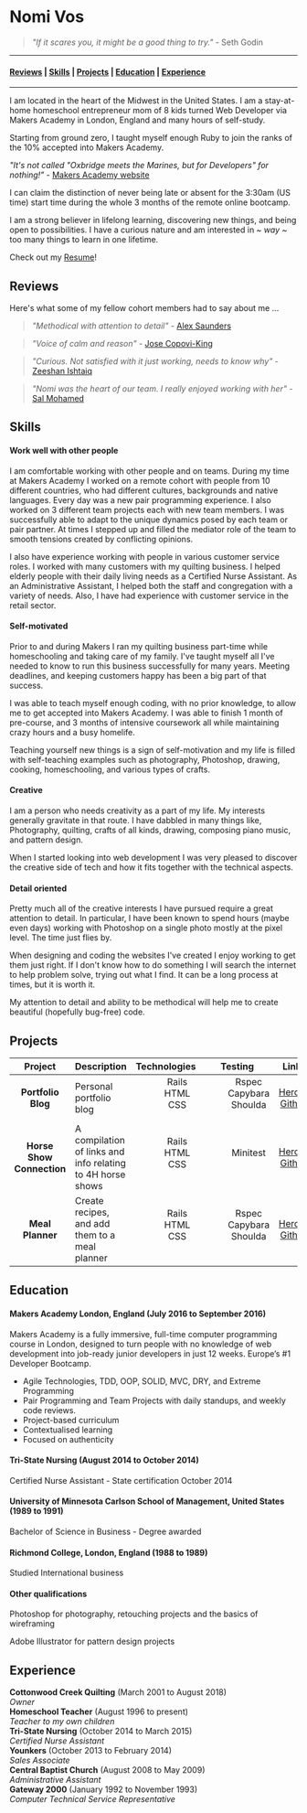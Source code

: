 # Nomi Vos

> *"If it scares you, it might be a good thing to try."* - Seth Godin

---

#### [Reviews](#reviews) | [Skills](#skills) | [Projects](#projects) | [Education](#education) | [Experience](#experience)

---  


I am located in the heart of the Midwest in the United States. I am a stay-at-home homeschool entrepreneur mom of 8 kids turned Web Developer via Makers Academy in London, England and many hours of self-study.

Starting from ground zero, I taught myself enough Ruby to join the ranks of the 10% accepted into Makers Academy.

 *"It's not called "Oxbridge meets the Marines, but for Developers" for nothing!"* - [Makers Academy website](http://www.makersacademy.com)

 I can claim the distinction of never being late or absent for the 3:30am (US time) start time during the whole 3 months of the remote online bootcamp.

 I am a strong believer in lifelong learning, discovering new things, and being open to possibilities. I have a curious nature and am interested in *~ way ~* too many things to learn in one lifetime.

 Check out my [Resume](https://s3.amazonaws.com/imagestoragenomi/nomi_resume2.pdf)!

## <a name="reviews">Reviews</a>

 Here's what some of my fellow cohort members had to say about me ...
 > *"Methodical with attention to detail"* - [Alex Saunders](https://github.com/acsauk)

 > *"Voice of calm and reason"* - [Jose Copovi-King](https://github.com/joseck0510)

 > *"Curious. Not satisfied with it just working, needs to know why"* - [Zeeshan Ishtaiq](https://github.com/mzishtiaq)

 > *"Nomi was the heart of our team. I really enjoyed working with her"* - [Sal Mohamed](https://github.com/cyberplanner)

## <a name="skills">Skills</a>

#### Work well with other people

I am comfortable working with other people and on teams.  During my time at Makers Academy I worked on a remote cohort with people from 10 different countries, who had different cultures, backgrounds and native languages.  Every day was a new pair programming experience.  I also worked on 3 different team projects each with new team members. I was successfully able to adapt to the unique dynamics posed by each team or pair partner.  At times I stepped up and filled the mediator role of the team to smooth tensions created by conflicting opinions.

I also have experience working with people in various customer service roles.  I worked with many customers with my quilting business. I helped elderly people with their daily living needs as a Certified Nurse Assistant. As an Administrative Assistant, I helped both the staff and congregation with a variety of needs. Also,  I have had experience with customer service in the retail sector.

#### Self-motivated

Prior to and during Makers I ran my quilting business part-time while homeschooling and taking care of my family. I've taught myself all I've needed to know to run this business successfully for many years. Meeting deadlines, and keeping customers happy has been a big part of that success.

I was able to teach myself enough coding, with no prior knowledge, to allow me to get accepted into Makers Academy. I was able to finish 1 month of pre-course, and 3 months of intensive coursework all while maintaining crazy hours and a busy homelife.

Teaching yourself new things is a sign of self-motivation and my life is filled with self-teaching examples such as photography, Photoshop, drawing, cooking, homeschooling, and various types of crafts.

#### Creative

I am a person who needs creativity as a part of my life.  My interests generally gravitate in that route.  I have dabbled in many things like, Photography, quilting, crafts of all kinds, drawing, composing piano music, and pattern design.  

When I started looking into web development I was very pleased to discover the creative side of tech and how it fits together with the technical aspects.


#### Detail oriented

Pretty much all of the creative interests I have pursued require a great attention to detail.  In particular, I have been known to spend hours (maybe even days) working with Photoshop on a single photo mostly at the pixel level. The time just flies by.

When designing and coding the websites I've created I enjoy working to get them just right. If I don't know how to do something I will search the internet to help problem solve, trying out what I find. It can be a long process at times, but it is worth it.

My attention to detail and ability to be methodical will help me to create beautiful (hopefully bug-free) code.

## <a name="projects">Projects</a>

| Project | Description | Technologies | Testing | Links |
:---: | --- | :---: | :---: | :---:
**Portfolio Blog** | Personal portfolio blog | <dl><dd>Rails</dd><dd>HTML</dd><dd>CSS</dd> | <dl><dd>Rspec</dd><dd>Capybara</dd><dd>Shoulda</dd></dl> | [Heroku](https://nomivos.herokuapp.com/) [Github](https://github.com/nomi811/portfolio_blog)
**Horse Show Connection** | A compilation of links and info relating to 4H horse shows | <dl><dd>Rails</dd><dd>HTML</dd><dd>CSS</dd> | <dl><dd>Minitest</dd> | [Heroku](https://horseshowconnection.herokuapp.com/) [Github](https://github.com/nomi811/horseshowconnection)
**Meal Planner** | Create recipes, and add them to a meal planner | <dl><dd>Rails</dd><dd>HTML</dd><dd>CSS</dd> | <dl><dd>Rspec</dd><dd>Capybara</dd><dd>Shoulda</dd></dl> | [Heroku](https://meal-planner-ma.herokuapp.com/) [Github](https://github.com/joseck0510/meal_planner)



## <a name="education">Education</a>

#### Makers Academy London, England (July 2016 to September 2016)

Makers Academy is a fully immersive, full-time computer programming course in London, designed to turn people with no knowledge of web development into job-ready junior developers in just 12 weeks. Europe’s #1 Developer Bootcamp.

* Agile Technologies, TDD, OOP, SOLID, MVC, DRY, and Extreme Programming
* Pair Programming and Team Projects with daily standups, and weekly code reviews.
* Project-based curriculum
* Contextualised learning
* Focused on authenticity

#### Tri-State Nursing (August 2014 to October 2014)
Certified Nurse Assistant - State certification October 2014

#### University of Minnesota Carlson School of Management, United States (1989 to 1991)
Bachelor of Science in Business - Degree awarded

#### Richmond College, London, England (1988 to 1989)
Studied International business

#### Other qualifications
Photoshop for photography, retouching projects and the basics of wireframing

Adobe Illustrator for pattern design projects

## <a name="experience">Experience</a>
 
**Cottonwood Creek Quilting** (March 2001 to August 2018)   
*Owner*  
**Homeschool Teacher** (August 1996 to present)  
*Teacher to my own children*  
**Tri-State Nursing** (October 2014 to March 2015)  
*Certified Nurse Assistant*  
**Younkers** (October 2013 to February 2014)  
*Sales Associate*  
**Central Baptist Church** (August 2008 to May 2009)  
*Administrative Assistant*  
**Gateway 2000** (January 1992 to November 1993)  
*Computer Technical Service Representative*
